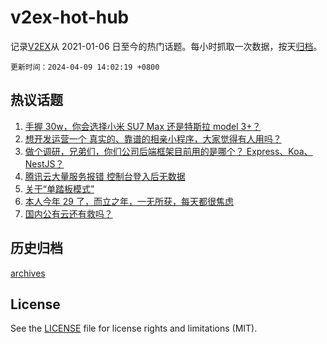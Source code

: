 # v2ex-hot-hub

 记录[V2EX](https://www.v2ex.com/)从 2021-01-06 日至今的热门话题。每小时抓取一次数据，按天[归档](archives)。

`更新时间：2024-04-09 14:02:19 +0800`

## 热议话题

1. [手握 30w，你会选择小米 SU7 Max 还是特斯拉 model 3+？](https://www.v2ex.com/t/1030628)
1. [想开发运营一个 真实的、靠谱的相亲小程序，大家觉得有人用吗？](https://www.v2ex.com/t/1030625)
1. [做个调研，兄弟们，你们公司后端框架目前用的是哪个？ Express、Koa、NestJS？](https://www.v2ex.com/t/1030668)
1. [腾讯云大量服务报错 控制台登入后无数据](https://www.v2ex.com/t/1030613)
1. [关于“单踏板模式”](https://www.v2ex.com/t/1030867)
1. [本人今年 29 了，而立之年，一无所获，每天都很焦虑](https://www.v2ex.com/t/1030575)
1. [国内公有云还有救吗？](https://www.v2ex.com/t/1030870)

## 历史归档

[archives](archives)

## License

See the [LICENSE](LICENSE) file for license rights and limitations (MIT).

